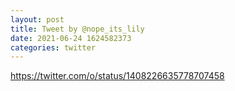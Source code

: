 ```yaml
--- 
layout: post 
title: Tweet by @nope_its_lily 
date: 2021-06-24 1624582373 
categories: twitter 
--- 
```

https://twitter.com/o/status/1408226635778707458